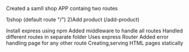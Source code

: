 Created a samll shop APP containg two routes

1)shop (default route "/")
2)Add product (/add-product)

Install express using npm
Added middleware to handle all routes
Handled different routes in separate folder
Uses express Router
Added error handling page for any other route
Creating,serving HTML pages statically
